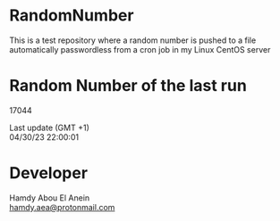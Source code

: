 # RandomNumber    
This is a test repository where a random number is pushed to a file automatically passwordless from a cron job in my Linux CentOS server    
# Random Number of the last run   
17044
      
Last update (GMT +1)    
04/30/23 22:00:01
# Developer    
Hamdy Abou El Anein   
hamdy.aea@protonmail.com
